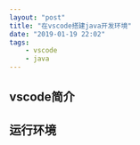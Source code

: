 ```yaml
---
layout: "post"
title: "在vscode搭建java开发环境"
date: "2019-01-19 22:02"
tags:
    - vscode
    - java
---
```


## vscode简介



## 运行环境